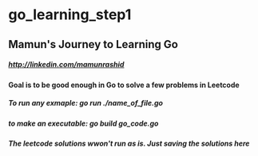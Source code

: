 # go_learning_step1


## Mamun's Journey to Learning Go

##### http://linkedin.com/mamunrashid


#### Goal is to be good enough in Go to solve a few problems in Leetcode


##### To run any exmaple: go run ./name_of_file.go

##### to make an executable:   go build go_code.go

##### The leetcode solutions wwon't run as is. Just saving the solutions here




